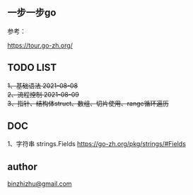 ## 一步一步go

参考：

https://tour.go-zh.org/

## TODO LIST

~~1、基础语法 2021-08-08~~  
~~2、流程控制 2021-08-09~~  
~~3、指针、结构体struct、数组、切片使用、range循环遍历~~  

## DOC
1、字符串 strings.Fields https://go-zh.org/pkg/strings/#Fields

## author

binzhizhu@gmail.com